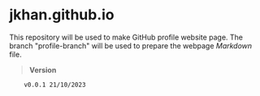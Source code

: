 # jkhan.github.io
This repository will be used to make GitHub profile website page.
The branch "profile-branch" will be used to prepare the webpage _Markdown_ file.

> **Version**
```
    v0.0.1 21/10/2023
```